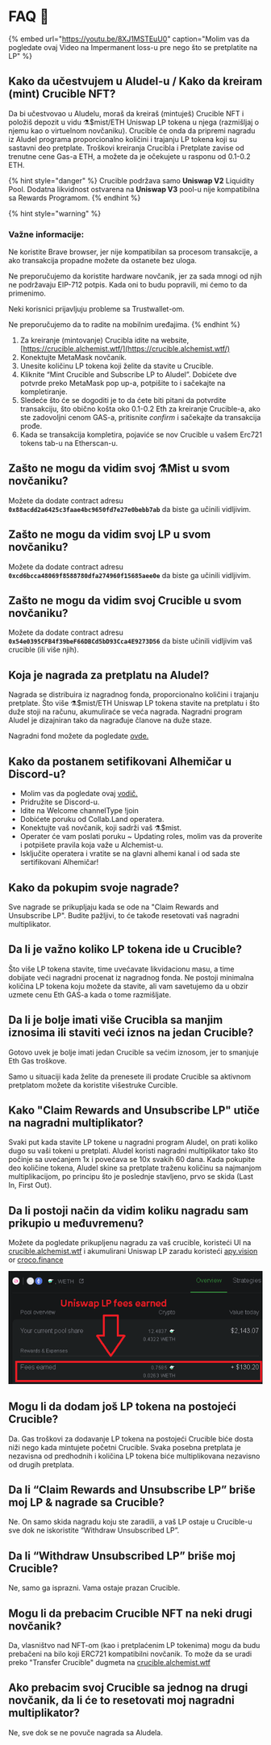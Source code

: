 # FAQ 📖

{% embed url="https://youtu.be/8XJ1MSTEuU0" caption="Molim vas da pogledate ovaj Video na Impermanent loss-u pre nego što se pretplatite na LP" %}

## **Kako da učestvujem u Aludel-u / Kako da kreiram \(mint\) Crucible NFT?**

Da bi učestvovao u Aludelu, moraš da kreiraš \(mintuješ\) Crucible NFT i položiš depozit u vidu ⚗️$mist/ETH Uniswap LP tokena u njega \(razmišljaj o njemu kao o virtuelnom novčaniku\). Crucible će onda da pripremi nagradu iz Aludel programa proporcionalno količini i trajanju LP tokena koji su sastavni deo pretplate. Troškovi kreiranja Crucibla i Pretplate zavise od trenutne cene Gas-a ETH, a možete da je očekujete u rasponu od 0.1-0.2 ETH.

{% hint style="danger" %}
Crucible podržava samo **Uniswap V2** Liquidity Pool. Dodatna likvidnost ostvarena na **Uniswap V3** pool-u nije kompatibilna sa Rewards Programom.
{% endhint %}

{% hint style="warning" %}
### **Važne informacije:**

Ne koristite Brave browser, jer nije kompatibilan sa procesom transakcije, a ako transakcija propadne možete da ostanete bez uloga.

Ne preporučujemo da koristite hardware novčanik, jer za sada mnogi od njih ne podržavaju EIP-712 potpis. Kada oni to budu popravili, mi ćemo to da primenimo.

Neki korisnici prijavljuju probleme sa Trustwallet-om.

Ne preporučujemo da to radite na mobilnim uređajima.
{% endhint %}

1. Za kreiranje \(mintovanje\) Crucibla idite na website, [https://crucible.alchemist.wtf/](https://crucible.alchemist.wtf/)
2. Konektujte MetaMask novčanik.
3. Unesite količinu LP tokena koji želite da stavite u Crucible. 
4. Kliknite “Mint Crucible and Subscribe LP to Aludel”. Dobićete dve potvrde preko  MetaMask pop up-a, potpišite to i sačekajte na kompletiranje.
5. Sledeće što će se dogoditi je to da ćete biti pitani da potvrdite transakciju, što obično košta oko 0.1-0.2 Eth za kreiranje Crucible-a, ako ste zadovoljni cenom GAS-a, pritisnite _confirm_ i sačekajte da transakcija prođe.
6. Kada se transakcija kompletira, pojaviće se nov Crucible u vašem Erc721 tokens tab-u na Etherscan-u.

## **Zašto ne mogu da vidim svoj ⚗️Mist u svom novčaniku?**

Možete da dodate contract adresu **`0x88acdd2a6425c3faae4bc9650fd7e27e0bebb7ab`** da biste ga učinili vidljivim.

## **Zašto ne mogu da vidim svoj LP u svom novčaniku?**

Možete da dodate contract adresu **`0xcd6bcca48069f8588780dfa274960f15685aee0e`** da biste ga učinili vidljivim.

## **Zašto ne mogu da vidim svoj Crucible u svom novčaniku?**

Možete da dodate contract adresu **`0x54e0395CFB4f39beF66DBCd5bD93Cca4E9273D56`** da biste učinili vidljivim vaš crucible \(ili više njih\).

## **Koja je nagrada za pretplatu na Aludel?**

Nagrada se distribuira iz nagradnog fonda, proporcionalno količini i trajanju pretplate. Što više ⚗️$mist/ETH Uniswap LP tokena stavite na pretplatu i što duže stoji na računu, akumuliraće se veća nagrada. Nagradni program Aludel je dizajniran tako da nagrađuje članove na duže staze.

Nagradni fond možete da pogledate [ovde.](https://etherscan.io/address/0x04108d6e9a51bec5170f8fd953a156cf754ba541)

## **Kako da postanem setifikovani Alhemičar u Discord-u?**

* Molim vas da pogledate ovaj [vodič.](how-to-become-a-certified-alchemist-on-discord.md)
* Pridružite se Discord-u.
* Idite na Welcome channelType !join
* Dobićete poruku od Collab.Land operatera.
* Konektujte vaš novčanik, koji sadrži vaš ⚗️$mist.
* Operater će vam poslati poruku ~ Updating roles, molim vas da proverite i potpišete pravila koja važe u Alchemist-u.
* Isključite operatera i vratite se  na glavni alhemi kanal i od sada ste sertifikovani Alhemičar!

## **Kako da pokupim svoje nagrade?**

Sve nagrade se prikupljaju kada se ode na "Claim Rewards and Unsubscribe LP". Budite pažljivi, to će takođe resetovati vaš nagradni multiplikator.

## **Da li je važno koliko LP tokena ide u Crucible?**

Što više LP tokena stavite, time uvećavate likvidacionu masu, a time dobijate veći nagradni procenat iz nagradnog fonda. Ne postoji minimalna količina LP tokena koju možete da stavite, ali vam savetujemo da u obzir uzmete cenu Eth GAS-a kada o tome razmišljate.

## **Da li je bolje imati više Crucibla sa manjim iznosima ili staviti veći iznos na jedan Crucible?**

Gotovo uvek je bolje imati jedan Crucible sa većim iznosom, jer to smanjuje Eth Gas troškove.

Samo u situaciji kada želite da prenesete ili prodate Crucible sa aktivnom pretplatom možete da koristite višestruke Curcible.

## **Kako "Claim Rewards and Unsubscribe LP" utiče na nagradni multiplikator?**

Svaki put kada stavite LP tokene u nagradni program Aludel, on prati koliko dugo su vaši tokeni u pretplati. Aludel koristi nagradni multiplikator tako što počinje sa uvećanjem 1x i povećava se 10x svakih 60 dana. Kada pokupite deo količine tokena, Aludel skine sa pretplate traženu količinu sa najmanjom multiplikacijom, po principu što je poslednje stavljeno, prvo se skida \(Last In, First Out\).

## **Da li postoji način da vidim koliku nagradu sam prikupio u međuvremenu?**

Možete da pogledate prikupljenu nagradu za vaš crucible, koristeći UI na[ crucible.alchemist.wtf](https://crucible.alchemist.wtf/) i akumulirani Uniswap LP zaradu koristeći [apy.vision](https://apy.vision/) or [croco.finance](https://croco.finance/)

![croco.finance](../.gitbook/assets/untitled.png)

## **Mogu li da dodam još LP tokena na postojeći Crucible?**

Da. Gas troškovi za dodavanje LP tokena na postojeći Crucible biće dosta niži nego kada mintujete početni Crucible. Svaka posebna pretplata je nezavisna od predhodnih i količina LP tokena biće multiplikovana nezavisno od drugih pretplata.

## **Da li “Claim Rewards and Unsubscribe LP” briše moj LP & nagrade sa Crucible?**

Ne. On samo skida nagradu koju ste zaradili, a vaš LP ostaje u Crucible-u sve dok ne iskoristite “Withdraw Unsubscribed LP”.

## **Da li “Withdraw Unsubscribed LP” briše moj Crucible?**

Ne, samo ga isprazni. Vama ostaje prazan Crucible.

## **Mogu li da prebacim Crucible NFT na neki drugi novčanik?**

Da, vlasništvo nad NFT-om \(kao i pretplaćenim LP tokenima\) mogu da budu prebačeni na bilo koji ERC721 kompatibilni novčanik. To može da se uradi preko "Transfer Crucible" dugmeta na [crucible.alchemist.wtf](https://crucible.alchemist.wtf/)

## **Ako prebacim svoj Crucible sa jednog na drugi novčanik, da li će to resetovati moj nagradni multiplikator?**

Ne, sve dok se ne povuče nagrada sa Aludela.

